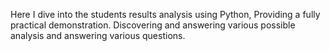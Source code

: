 Here I dive into the students results analysis using Python, Providing a fully practical demonstration. 
Discovering and answering various possible analysis and answering various questions.
